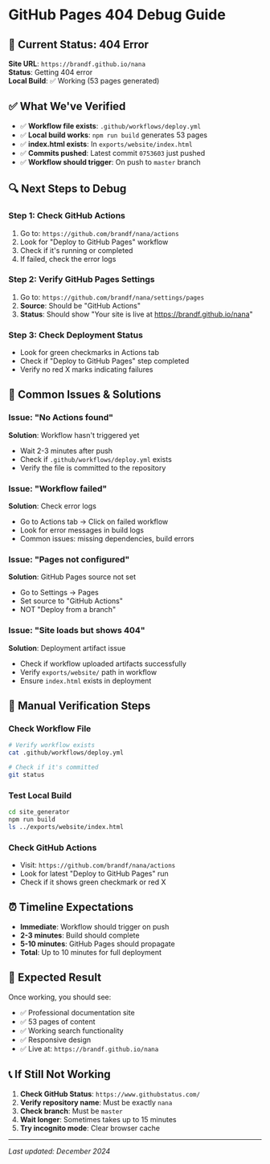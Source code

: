 # GitHub Pages 404 Debug Guide

## 🚨 **Current Status: 404 Error**

**Site URL**: `https://brandf.github.io/nana`  
**Status**: Getting 404 error  
**Local Build**: ✅ Working (53 pages generated)

## ✅ **What We've Verified**

- ✅ **Workflow file exists**: `.github/workflows/deploy.yml`
- ✅ **Local build works**: `npm run build` generates 53 pages
- ✅ **index.html exists**: In `exports/website/index.html`
- ✅ **Commits pushed**: Latest commit `0753603` just pushed
- ✅ **Workflow should trigger**: On push to `master` branch

## 🔍 **Next Steps to Debug**

### **Step 1: Check GitHub Actions**
1. Go to: `https://github.com/brandf/nana/actions`
2. Look for "Deploy to GitHub Pages" workflow
3. Check if it's running or completed
4. If failed, check the error logs

### **Step 2: Verify GitHub Pages Settings**
1. Go to: `https://github.com/brandf/nana/settings/pages`
2. **Source**: Should be "GitHub Actions"
3. **Status**: Should show "Your site is live at https://brandf.github.io/nana"

### **Step 3: Check Deployment Status**
- Look for green checkmarks in Actions tab
- Check if "Deploy to GitHub Pages" step completed
- Verify no red X marks indicating failures

## 🚨 **Common Issues & Solutions**

### **Issue: "No Actions found"**
**Solution**: Workflow hasn't triggered yet
- Wait 2-3 minutes after push
- Check if `.github/workflows/deploy.yml` exists
- Verify the file is committed to the repository

### **Issue: "Workflow failed"**
**Solution**: Check error logs
- Go to Actions tab → Click on failed workflow
- Look for error messages in build logs
- Common issues: missing dependencies, build errors

### **Issue: "Pages not configured"**
**Solution**: GitHub Pages source not set
- Go to Settings → Pages
- Set source to "GitHub Actions"
- NOT "Deploy from a branch"

### **Issue: "Site loads but shows 404"**
**Solution**: Deployment artifact issue
- Check if workflow uploaded artifacts successfully
- Verify `exports/website/` path in workflow
- Ensure `index.html` exists in deployment

## 🔧 **Manual Verification Steps**

### **Check Workflow File**
```bash
# Verify workflow exists
cat .github/workflows/deploy.yml

# Check if it's committed
git status
```

### **Test Local Build**
```bash
cd site_generator
npm run build
ls ../exports/website/index.html
```

### **Check GitHub Actions**
- Visit: `https://github.com/brandf/nana/actions`
- Look for latest "Deploy to GitHub Pages" run
- Check if it shows green checkmark or red X

## ⏰ **Timeline Expectations**

- **Immediate**: Workflow should trigger on push
- **2-3 minutes**: Build should complete
- **5-10 minutes**: GitHub Pages should propagate
- **Total**: Up to 10 minutes for full deployment

## 🎯 **Expected Result**

Once working, you should see:
- ✅ Professional documentation site
- ✅ 53 pages of content
- ✅ Working search functionality
- ✅ Responsive design
- ✅ Live at: `https://brandf.github.io/nana`

## 📞 **If Still Not Working**

1. **Check GitHub Status**: `https://www.githubstatus.com/`
2. **Verify repository name**: Must be exactly `nana`
3. **Check branch**: Must be `master`
4. **Wait longer**: Sometimes takes up to 15 minutes
5. **Try incognito mode**: Clear browser cache

---

*Last updated: December 2024*
